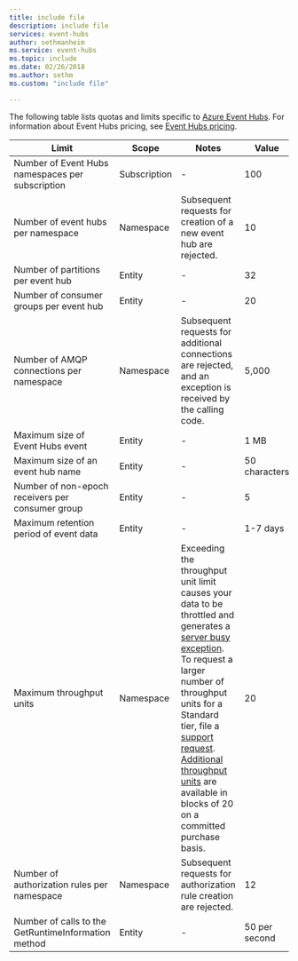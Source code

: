 ```yaml
---
title: include file
description: include file
services: event-hubs
author: sethmanheim
ms.service: event-hubs
ms.topic: include
ms.date: 02/26/2018
ms.author: sethm
ms.custom: "include file"

---
```


The following table lists quotas and limits specific to [Azure Event Hubs](https://azure.microsoft.com/services/event-hubs/). For information about Event Hubs pricing, see [Event Hubs pricing](https://azure.microsoft.com/pricing/details/event-hubs/).

| Limit | Scope | Notes | Value |
| --- | --- | --- | --- |
| Number of Event Hubs namespaces per subscription |Subscription |- |100 |
| Number of event hubs per namespace |Namespace |Subsequent requests for creation of a new event hub are rejected. |10 |
| Number of partitions per event hub |Entity |- |32 |
| Number of consumer groups per event hub |Entity |- |20 |
| Number of AMQP connections per namespace |Namespace |Subsequent requests for additional connections are rejected, and an exception is received by the calling code. |5,000 |
| Maximum size of Event Hubs event|Entity |- |1 MB |
| Maximum size of an event hub name |Entity |- |50 characters |
| Number of non-epoch receivers per consumer group |Entity |- |5 |
| Maximum retention period of event data |Entity |- |1-7 days |
| Maximum throughput units |Namespace |Exceeding the throughput unit limit causes your data to be throttled and generates a [server busy exception](/dotnet/api/microsoft.servicebus.messaging.serverbusyexception). To request a larger number of throughput units for a Standard tier, file a [support request](/azure/azure-supportability/how-to-create-azure-support-request). [Additional throughput units](../articles/event-hubs/event-hubs-auto-inflate.md) are available in blocks of 20 on a committed purchase basis. |20 |
| Number of authorization rules per namespace |Namespace|Subsequent requests for authorization rule creation are rejected.|12 |
| Number of calls to the GetRuntimeInformation method | Entity | - | 50 per second | 
